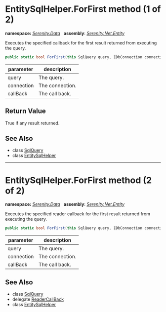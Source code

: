 # EntitySqlHelper.ForFirst method (1 of 2)
**namespace:** *[Serenity.Data](../../README.md#serenity.data-namespace)*   **assembly**: *[Serenity.Net.Entity](../../README.md)*

Executes the specified callback for the first result returned from executing the query.

```csharp
public static bool ForFirst(this SqlQuery query, IDbConnection connection, Action callBack)
```

| parameter | description |
| --- | --- |
| query | The query. |
| connection | The connection. |
| callBack | The call back. |

## Return Value

True if any result returned.

## See Also

* class [SqlQuery](../Serenity.Net.Data/../SqlQuery.md)
* class [EntitySqlHelper](../EntitySqlHelper.md)

---

# EntitySqlHelper.ForFirst method (2 of 2)
**namespace:** *[Serenity.Data](../../README.md#serenity.data-namespace)*   **assembly**: *[Serenity.Net.Entity](../../README.md)*

Executes the specified reader callback for the first result returned from executing the query.

```csharp
public static bool ForFirst(this SqlQuery query, IDbConnection connection, ReaderCallBack callBack)
```

| parameter | description |
| --- | --- |
| query | The query. |
| connection | The connection. |
| callBack | The call back. |

## See Also

* class [SqlQuery](../Serenity.Net.Data/../SqlQuery.md)
* delegate [ReaderCallBack](../Serenity.Net.Data/../ReaderCallBack.md)
* class [EntitySqlHelper](../EntitySqlHelper.md)